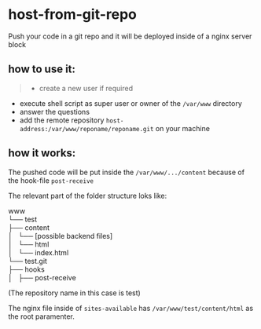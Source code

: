 # host-from-git-repo
Push your code in a git repo and it will be deployed inside of a nginx server block


## how to use it:
>- create a new user if required
- execute shell script as super user or owner of the `/var/www` directory
- answer the questions
- add the remote repository `host-address:/var/www/reponame/reponame.git` on your machine


## how it works:
The pushed code will be put inside the `/var/www/.../content` because of the hook-file `post-receive`

The relevant part of the folder structure loks like:

www<br>
    └── test<br>
        ├── content<br>
        │   └── [possible backend files]<br>
        │   └── html<br>
        │       └── index.html<br>
        └── test.git<br>
            ├── hooks<br>
            │   ├── post-receive
            
(The repository name in this case is test)

The nginx file inside of `sites-available` has `/var/www/test/content/html` as the root paramenter.
